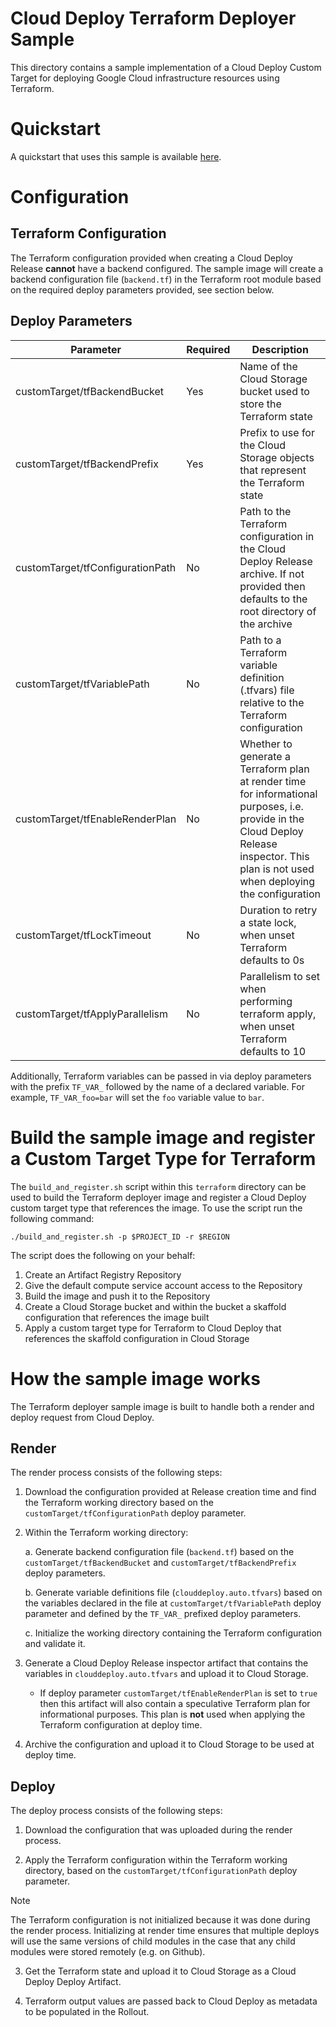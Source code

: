 # Cloud Deploy Terraform Deployer Sample
This directory contains a sample implementation of a Cloud Deploy Custom Target for deploying Google
Cloud infrastructure resources using Terraform.

# Quickstart

A quickstart that uses this sample is available [here](./quickstart/QUICKSTART.md).

# Configuration

## Terraform Configuration
The Terraform configuration provided when creating a Cloud Deploy Release **cannot** have a backend
configured. The sample image will create a backend configuration file (`backend.tf`) in the Terraform root module based
on the required deploy parameters provided, see section below.

## Deploy Parameters

| Parameter | Required | Description | 
| --- | --- | --- |
|customTarget/tfBackendBucket| Yes | Name of the Cloud Storage bucket used to store the Terraform state |
|customTarget/tfBackendPrefix| Yes | Prefix to use for the Cloud Storage objects that represent the Terraform state |
|customTarget/tfConfigurationPath| No | Path to the Terraform configuration in the Cloud Deploy Release archive. If not provided then defaults to the root directory of the archive |
|customTarget/tfVariablePath| No | Path to a Terraform variable definition (.tfvars) file relative to the Terraform configuration |
|customTarget/tfEnableRenderPlan| No | Whether to generate a Terraform plan at render time for informational purposes, i.e. provide in the Cloud Deploy Release inspector. This plan is not used when deploying the configuration |
|customTarget/tfLockTimeout| No | Duration to retry a state lock, when unset Terraform defaults to 0s |
|customTarget/tfApplyParallelism| No | Parallelism to set when performing terraform apply, when unset Terraform defaults to 10 |

Additionally, Terraform variables can be passed in via deploy parameters with the prefix `TF_VAR_` followed by the name of a declared variable. For example, `TF_VAR_foo=bar` will set the `foo` variable value to `bar`.

<a name="build"></a>
# Build the sample image and register a Custom Target Type for Terraform
The `build_and_register.sh` script within this `terraform` directory can be used to build the Terraform deployer image and register a Cloud Deploy custom target type that references the image. To use the script run the following command:

```shell
./build_and_register.sh -p $PROJECT_ID -r $REGION
```

The script does the following on your behalf:
1. Create an Artifact Registry Repository
2. Give the default compute service account access to the Repository
3. Build the image and push it to the Repository
4. Create a Cloud Storage bucket and within the bucket a skaffold configuration that references the image built
5. Apply a custom target type for Terraform to Cloud Deploy that references the skaffold configuration in Cloud Storage

# How the sample image works
The Terraform deployer sample image is built to handle both a render and deploy request from Cloud Deploy.

## Render
The render process consists of the following steps:

1. Download the configuration provided at Release creation time and find the Terraform working directory based on the `customTarget/tfConfigurationPath` deploy parameter.

2. Within the Terraform working directory:

    a. Generate backend configuration file (`backend.tf`) based on the `customTarget/tfBackendBucket` and `customTarget/tfBackendPrefix` deploy parameters.

    b. Generate variable definitions file (`clouddeploy.auto.tfvars`) based on the variables declared in the file at `customTarget/tfVariablePath` deploy parameter and defined by the `TF_VAR_` prefixed deploy parameters.

    c. Initialize the working directory containing the Terraform configuration and validate it.

3. Generate a Cloud Deploy Release inspector artifact that contains the variables in `clouddeploy.auto.tfvars` and upload it to Cloud Storage.
    
    * If deploy parameter `customTarget/tfEnableRenderPlan` is set to `true` then this artifact will also contain a speculative Terraform plan for informational purposes. This plan is **not** used when applying the Terraform configuration at deploy time.

4. Archive the configuration and upload it to Cloud Storage to be used at deploy time.

## Deploy
The deploy process consists of the following steps:

1. Download the configuration that was uploaded during the render process.

2. Apply the Terraform configuration within the Terraform working directory, based on the `customTarget/tfConfigurationPath` deploy parameter. 

> [!NOTE]
> The Terraform configuration is not initialized because it was done during the render process. Initializing at render time ensures that multiple deploys will use the same versions of child modules in the case that any child modules were stored remotely (e.g. on Github).

3. Get the Terraform state and upload it to Cloud Storage as a Cloud Deploy Deploy Artifact.

4. Terraform output values are passed back to Cloud Deploy as metadata to be populated in the Rollout.
